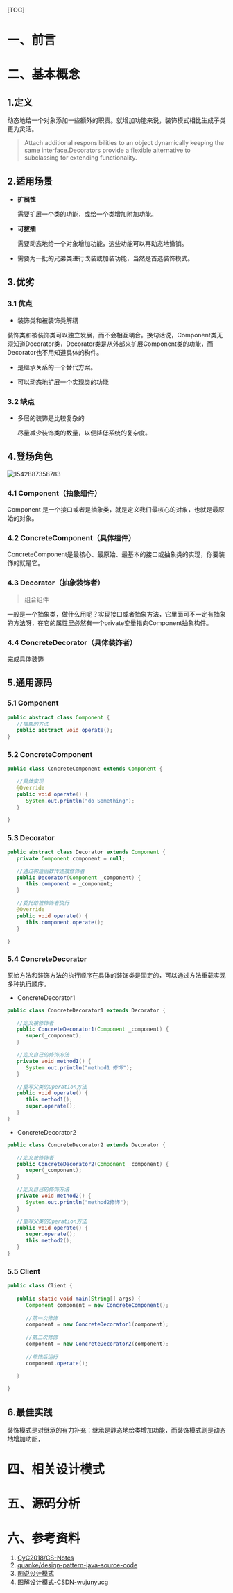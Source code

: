 [TOC]



# 一、前言






# 二、基本概念
## 1.定义

动态地给一个对象添加一些额外的职责。就增加功能来说，装饰模式相比生成子类更为灵活。



> Attach additional responsibilities to an object dynamically keeping the same interface.Decorators provide a flexible alternative to subclassing for extending functionality.





## 2.适用场景

- **扩展性**

    需要扩展一个类的功能，或给一个类增加附加功能。


- **可拔插**

    需要动态地给一个对象增加功能，这些功能可以再动态地撤销。


- 需要为一批的兄弟类进行改装或加装功能，当然是首选装饰模式。







## 3.优劣

### 3.1 优点

- 装饰类和被装饰类解耦

装饰类和被装饰类可以独立发展，而不会相互耦合。换句话说，Component类无须知道Decorator类，Decorator类是从外部来扩展Component类的功能，而Decorator也不用知道具体的构件。



- 是继承关系的一个替代方案。



-  可以动态地扩展一个实现类的功能



### 3.2 缺点

- 多层的装饰是比较复杂的

    尽量减少装饰类的数量，以便降低系统的复杂度。







## 4.登场角色



![1542887358783](./images/1542887358783.png)





### 4.1 Component（抽象组件）

Component 是一个接口或者是抽象类，就是定义我们最核心的对象，也就是最原始的对象。



### 4.2 ConcreteComponent（具体组件）

ConcreteComponent是最核心、最原始、最基本的接口或抽象类的实现，你要装饰的就是它。



### 4.3 Decorator（抽象装饰者）

> 组合组件

一般是一个抽象类，做什么用呢？实现接口或者抽象方法，它里面可不一定有抽象的方法呀，在它的属性里必然有一个private变量指向Component抽象构件。



### 4.4 ConcreteDecorator（具体装饰者）

完成具体装饰

## 5.通用源码

### 5.1 Component



```java
public abstract class Component {
   //抽象的方法
   public abstract void operate();
}
```



### 5.2 ConcreteComponent



```java
public class ConcreteComponent extends Component {

   //具体实现
   @Override
   public void operate() {
      System.out.println("do Something");
   }

}
```



### 5.3 Decorator



```java
public abstract class Decorator extends Component {
   private Component component = null;

   //通过构造函数传递被修饰者
   public Decorator(Component _component) {
      this.component = _component;
   }

   //委托给被修饰者执行
   @Override
   public void operate() {
      this.component.operate();
   }

}
```



### 5.4 ConcreteDecorator

原始方法和装饰方法的执行顺序在具体的装饰类是固定的，可以通过方法重载实现多种执行顺序。



- ConcreteDecorator1

```java
public class ConcreteDecorator1 extends Decorator {

   //定义被修饰者
   public ConcreteDecorator1(Component _component) {
      super(_component);
   }

   //定义自己的修饰方法
   private void method1() {
      System.out.println("method1 修饰");
   }

   //重写父类的Operation方法
   public void operate() {
      this.method1();
      super.operate();
   }
}
```





- ConcreteDecorator2

```java
public class ConcreteDecorator2 extends Decorator {

   //定义被修饰者
   public ConcreteDecorator2(Component _component) {
      super(_component);
   }

   //定义自己的修饰方法
   private void method2() {
      System.out.println("method2修饰");
   }

   //重写父类的Operation方法
   public void operate() {
      super.operate();
      this.method2();
   }
}
```







### 5.5 Client

```java
public class Client {
   
   public static void main(String[] args) {
      Component component = new ConcreteComponent();
      
      //第一次修饰
      component = new ConcreteDecorator1(component);
      
      //第二次修饰
      component = new ConcreteDecorator2(component);
      
      //修饰后运行
      component.operate();
      
   }

}
```







## 6.最佳实践

装饰模式是对继承的有力补充：继承是静态地给类增加功能，而装饰模式则是动态地增加功能，





# 四、相关设计模式





# 五、源码分析

# 六、参考资料
1. [CyC2018/CS-Notes](https://github.com/CyC2018/CS-Notes/blob/master/notes/%E8%AE%BE%E8%AE%A1%E6%A8%A1%E5%BC%8F.md) 
2. [quanke/design-pattern-java-source-code](https://github.com/quanke/design-pattern-java-source-code)
3. [图说设计模式](https://design-patterns.readthedocs.io/zh_CN/latest/)
4. [图解设计模式-CSDN-wujunyucg](https://blog.csdn.net/wujunyucg/article/category/7301352/1)